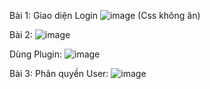 Bài 1: Giao diện Login
![image](https://user-images.githubusercontent.com/97352277/192176842-821c296f-4486-4e0f-880c-b9b309d83593.png)
(Css không ăn)

Bài 2:
![image](https://user-images.githubusercontent.com/97352277/192176902-25c66eee-6b5a-4f9b-8460-347d71f0e1bc.png)

Dùng Plugin: ![image](https://user-images.githubusercontent.com/97352277/192176947-e156ef84-0405-4acd-beb5-dd393b280e8e.png)

Bài 3: Phân quyền User:
![image](https://user-images.githubusercontent.com/97352277/192177000-fbc33bfe-ba6c-414a-8e5d-3dd1c92d70f0.png)

